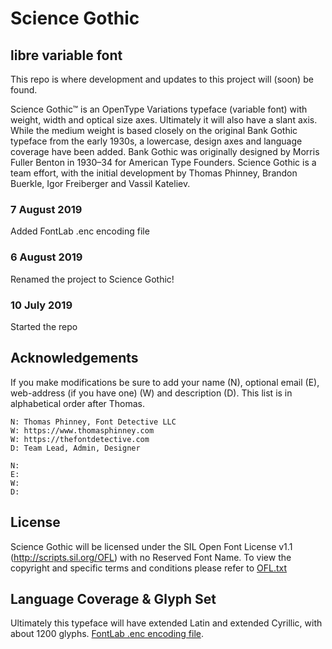 # Science Gothic
## libre variable font

This repo is where development and updates to this project will (soon) be found.

Science Gothic™ is an OpenType Variations typeface (variable font) with weight, width and optical size axes. Ultimately it will also have a slant axis. While the medium weight is based closely on the original Bank Gothic typeface from the early 1930s, a lowercase, design axes and language coverage have been added. Bank Gothic was originally designed by Morris Fuller Benton in 1930–34 for American Type Founders. Science Gothic is a team effort, with the initial development by Thomas Phinney, Brandon Buerkle, Igor Freiberger and Vassil Kateliev.

### 7 August 2019
Added FontLab .enc encoding file

### 6 August 2019
Renamed the project to Science Gothic!

### 10 July 2019
Started the repo

## Acknowledgements

If you make modifications be sure to add your name (N), optional email (E), web-address (if you have one) (W) and description (D).
This list is in alphabetical order after Thomas.

    N: Thomas Phinney, Font Detective LLC
    W: https://www.thomasphinney.com
    W: https://thefontdetective.com
    D: Team Lead, Admin, Designer

    N: 
    E: 
    W: 
    D: 


## License

Science Gothic will be licensed under the SIL Open Font License v1.1 (<http://scripts.sil.org/OFL>) with no Reserved Font Name. To view the copyright and specific terms and conditions please refer to [OFL.txt](https://opensource.org/licenses/OFL-1.1)

## Language Coverage & Glyph Set

Ultimately this typeface will have extended Latin and extended Cyrillic, with about 1200 glyphs. [FontLab .enc encoding file](https://github.com/tphinney/science-gothic/blob/master/Science%20Gothic.enc).
